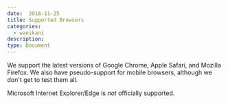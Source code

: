 ```yaml
---
date:  2018-11-25
title: Supported Browsers
categories:
  - wanikani
description:
type: Document
---
```


We support the latest versions of Google Chrome, Apple Safari, and Mozilla Firefox. We also have pseudo-support for mobile browsers, although we don't get to test them all.

Microsoft Internet Explorer/Edge is _not_ officially supported.
